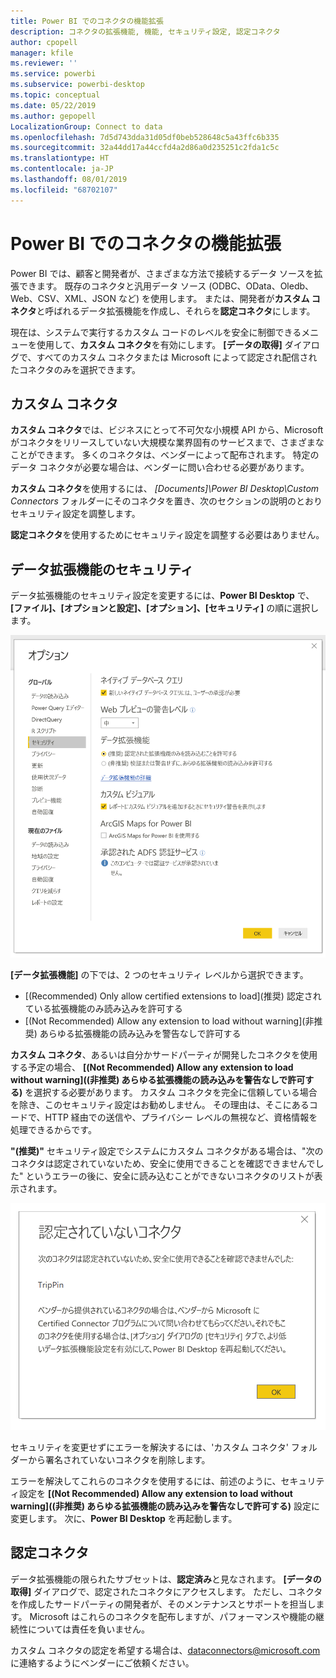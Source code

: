 ```yaml
---
title: Power BI でのコネクタの機能拡張
description: コネクタの拡張機能, 機能, セキュリティ設定, 認定コネクタ
author: cpopell
manager: kfile
ms.reviewer: ''
ms.service: powerbi
ms.subservice: powerbi-desktop
ms.topic: conceptual
ms.date: 05/22/2019
ms.author: gepopell
LocalizationGroup: Connect to data
ms.openlocfilehash: 7d5d743dda31d05df0beb528648c5a43ffc6b335
ms.sourcegitcommit: 32a44dd17a44ccfd4a2d86a0d235251c2fda1c5c
ms.translationtype: HT
ms.contentlocale: ja-JP
ms.lasthandoff: 08/01/2019
ms.locfileid: "68702107"
---
```

# <a name="connector-extensibility-in-power-bi"></a>Power BI でのコネクタの機能拡張

Power BI では、顧客と開発者が、さまざまな方法で接続するデータ ソースを拡張できます。 既存のコネクタと汎用データ ソース (ODBC、OData、Oledb、Web、CSV、XML、JSON など) を使用します。 または、開発者が**カスタム コネクタ**と呼ばれるデータ拡張機能を作成し、それらを**認定コネクタ**にします。

現在は、システムで実行するカスタム コードのレベルを安全に制御できるメニューを使用して、**カスタム コネクタ**を有効にします。 **[データの取得]** ダイアログで、すべてのカスタム コネクタまたは Microsoft によって認定され配信されたコネクタのみを選択できます。

## <a name="custom-connectors"></a>カスタム コネクタ

**カスタム コネクタ**では、ビジネスにとって不可欠な小規模 API から、Microsoft がコネクタをリリースしていない大規模な業界固有のサービスまで、さまざまなことができます。 多くのコネクタは、ベンダーによって配布されます。 特定のデータ コネクタが必要な場合は、ベンダーに問い合わせる必要があります。

**カスタム コネクタ**を使用するには、 *\[Documents]\\Power BI Desktop\\Custom Connectors* フォルダーにそのコネクタを置き、次のセクションの説明のとおりセキュリティ設定を調整します。

**認定コネクタ**を使用するためにセキュリティ設定を調整する必要はありません。

## <a name="data-extension-security"></a>データ拡張機能のセキュリティ

データ拡張機能のセキュリティ設定を変更するには、**Power BI Desktop** で、 **[ファイル]、[オプションと設定]、[オプション]、[セキュリティ]** の順に選択します。

![データ拡張機能のセキュリティ オプションを使用して、カスタム コネクタを読み込むかどうかを制御する](media/desktop-connector-extensibility/data-extension-security-1.png)

**[データ拡張機能]** の下では、2 つのセキュリティ レベルから選択できます。

* [(Recommended) Only allow certified extensions to load]\(推奨) 認定されている拡張機能のみ読み込みを許可する
* [(Not Recommended) Allow any extension to load without warning]\(非推奨) あらゆる拡張機能の読み込みを警告なしで許可する

**カスタム コネクタ**、あるいは自分かサードパーティが開発したコネクタを使用する予定の場合、 **[(Not Recommended) Allow any extension to load without warning]\((非推奨) あらゆる拡張機能の読み込みを警告なしで許可する\)** を選択する必要があります。 カスタム コネクタを完全に信頼している場合を除き、このセキュリティ設定はお勧めしません。 その理由は、そこにあるコードで、HTTP 経由での送信や、プライバシー レベルの無視など、資格情報を処理できるからです。

**"(推奨)"** セキュリティ設定でシステムにカスタム コネクタがある場合は、"次のコネクタは認定されていないため、安全に使用できることを確認できませんでした" というエラーの後に、安全に読み込むことができないコネクタのリストが表示されます。

![セキュリティ設定により読み込むことのできないカスタム コネクタ (この例では TripPin) について説明するダイアログ](media/desktop-connector-extensibility/data-extension-security-2.png)

セキュリティを変更せずにエラーを解決するには、'カスタム コネクタ' フォルダーから署名されていないコネクタを削除します。

エラーを解決してこれらのコネクタを使用するには、前述のように、セキュリティ設定を **[(Not Recommended) Allow any extension to load without warning]\((非推奨) あらゆる拡張機能の読み込みを警告なしで許可する\)** 設定に変更します。 次に、**Power BI Desktop** を再起動します。

## <a name="certified-connectors"></a>認定コネクタ

データ拡張機能の限られたサブセットは、**認定済み**と見なされます。 **[データの取得]** ダイアログで、認定されたコネクタにアクセスします。 ただし、コネクタを作成したサードパーティの開発者が、そのメンテナンスとサポートを担当します。 Microsoft はこれらのコネクタを配布しますが、パフォーマンスや機能の継続性については責任を負いません。

カスタム コネクタの認定を希望する場合は、dataconnectors@microsoft.com に連絡するようにベンダーにご依頼ください。
